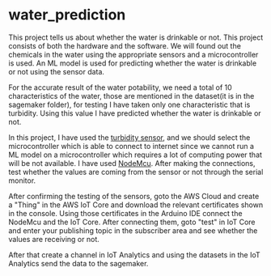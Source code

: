 # water_prediction

This project tells us about whether the water is drinkable or not. This project consists of both the hardware and the software. We will found out the chemicals in the water using the appropriate sensors and a microcontroller is used. An ML model is used for predicting whether the water is drinkable or not using the sensor data.

For the accurate result of the water potability, we need a total of 10 characteristics of the water, those are mentioned in the dataset(it is in the sagemaker folder), for testing I have taken only one characteristic that is turbidity. Using this value I have predicted whether the water is drinkable or not.


In this project, I have used the [turbidity sensor](https://www.amazon.in/Generic-Turbidity-Sensor-with-Module/dp/B09LQY559W/ref=asc_df_B09LQY559W/?tag=googleshopdes-21&linkCode=df0&hvadid=588048897591&hvpos=&hvnetw=g&hvrand=13799334506488912913&hvpone=&hvptwo=&hvqmt=&hvdev=c&hvdvcmdl=&hvlocint=&hvlocphy=9299297&hvtargid=pla-1650636944282&psc=1), and we should select the microcontroller which is able to connect to internet since we cannot run a ML model on a microcontroller which requires a lot of computing power that will be not available. I have used [NodeMcu](https://www.amazon.in/Easy-Electronics-NodeMcu-Development-Board/dp/B06XYRS6KC). After making the connections, test whether the values are coming from the sensor or not through the serial monitor.

After confirming the testing of the sensors, goto the AWS Cloud and create a "Thing" in the AWS IoT Core and download the relevant certificates shown in the console. Using those certificates in the Arduino IDE connect the NodeMcu and the IoT Core. After connecting them, goto "test" in IoT Core and enter your publishing topic in the subscriber area and see whether the values are receiving or not.

After that create a channel in IoT Analytics and using the datasets in the IoT Analytics send the data to the sagemaker.
